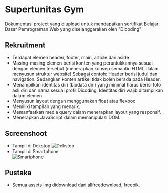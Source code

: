 # Supertunitas Gym
Dokumentasi project yang diupload untuk mendapatkan sertifikat Belajar Dasar Pemrograman Web yang diselanggarakan oleh "Dicoding"

## Rekruitment
- Terdapat elemen header, footer, main, article dan aside
- Masing-masing elemen berisi konten yang peruntukkannya sesuai dengan elemen tersebut (menerapkan konsep semantic HTML dalam menyusun struktur website) Sebagai contoh: Header berisi judul dan navigation. Sedangkan konten artikel tidak boleh berada pada Header.
- Menampilkan identitas diri (biodata diri) yang minimal harus berisi foto asli diri dan nama sesuai profil Dicoding. Identitas diri wajib ditampilkan dalam elemen <aside>
- Menyusun layout dengan menggunakan float atau flexbox
- Memiliki tampilan yang menarik.
- Memanfaatkan media query dalam menerapkan layout yang responsif.
- Menerapkan JavaScript dalam memanipulasi DOM.

## Screenshoot
- Tampil di Dekstop
![Dekstop](../master/Screenshoot/Screenshoot-Supertunitas.png)
- Tampil di Smartphone <br>
![Smartphone](../master/Screenshoot/Screenshoot-Supertunitas-Responsive.png)

## Pustaka
- Semua assets img didownload dari allfreedownload, freepik.
